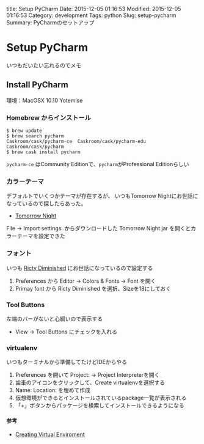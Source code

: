 title: Setup PyCharm
Date: 2015-12-05 01:16:53
Modified: 2015-12-05 01:16:53
Category: development
Tags: python
Slug: setup-pycharm
Summary: PyCharmのセットアップ

# Setup PyCharm

いつもだいたい忘れるのでメモ

## Install PyCharm

環境：MacOSX 10.10 Yotemise

### Homebrew からインストール

```
$ brew update
$ brew search pycharm
Caskroom/cask/pycharm-ce  Caskroom/cask/pycharm-edu  Caskroom/cask/pycharm
$ brew cask install pycharm
```

`pycharm-ce` はCommunity Editionで、`pycharm`がProfessional Editionらしい

### カラーテーマ

デフォルトでいくつかテーマが存在するが、
いつもTomorrow Nightにお世話になっているので探したらあった。

- [Tomorrow Night](http://color-themes.com/?view=theme&id=563a1a6a80b4acf11273ae64)

File -> Import settings..からダウンロードした Tomorrow Night.jar を開くとカラーテーマを設定できた

### フォント

いつも [Ricty Diminished](https://github.com/yascentur/RictyDiminished) にお世話になっているので設定する

1. Preferences から Editor -> Colors & Fonts -> Font を開く
2. Primay font から Ricty Diminished を選択、Sizeを18にしておく

### Tool Buttons

左端のバーがないと心細いので表示する

- View -> Tool Buttons にチェックを入れる

### virtualenv

いつもターミナルから準備してたけどIDEからやる

1. Preferences を開いて Project: <project name> -> Project Interpreterを開く
2. 歯車のアイコンをクリックして、Create virtualenvを選択する
3. Name: Location: を埋めて作成
4. 仮想環境ができるとインストールされているpackage一覧が表示される
5. 「+」ボタンからパッケージを検索してインストールできるようになる

#### 参考
- [Creating Virtual Enviroment](https://www.jetbrains.com/pycharm/help/creating-virtual-environment.html)

